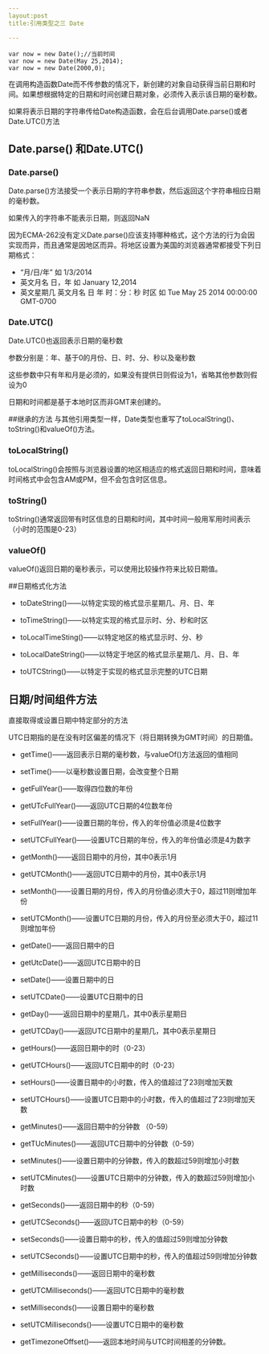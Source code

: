 ```yaml
---
layout:post
title:引用类型之三 Date

---
```

    var now = new Date();//当前时间
    var now = new Date(May 25,2014);
    var now = new Date(2000,0);
    
在调用构造函数Date而不传参数的情况下，新创建的对象自动获得当前日期和时间。如果想根据特定的日期和时间创建日期对象，必须传入表示该日期的毫秒数。

如果将表示日期的字符串传给Date构造函数，会在后台调用Date.parse()或者Date.UTC()方法

## Date.parse() 和Date.UTC()
### Date.parse()
Date.parse()方法接受一个表示日期的字符串参数，然后返回这个字符串相应日期的毫秒数。

如果传入的字符串不能表示日期，则返回NaN

因为ECMA-262没有定义Date.parse()应该支持哪种格式，这个方法的行为会因实现而异，而且通常是因地区而异。将地区设置为美国的浏览器通常都接受下列日期格式：

* “月/日/年” 如 1/3/2014
* 英文月名 日，年 如 January 12,2014
* 英文星期几 英文月名 日 年 时：分：秒 时区 如 Tue May 25 2014 00:00:00 GMT-0700

### Date.UTC()

Date.UTC()也返回表示日期的毫秒数

参数分别是：年、基于0的月份、日、时、分、秒以及毫秒数

这些参数中只有年和月是必须的，如果没有提供日则假设为1，省略其他参数则假设为0

日期和时间都是基于本地时区而非GMT来创建的。

##继承的方法
与其他引用类型一样，Date类型也重写了toLocalString()、toString()和valueOf()方法。
### toLocalString()
toLocalString()会按照与浏览器设置的地区相适应的格式返回日期和时间，意味着时间格式中会包含AM或PM，但不会包含时区信息。
### toString()
toString()通常返回带有时区信息的日期和时间，其中时间一般用军用时间表示（小时的范围是0-23）
### valueOf()
valueOf()返回日期的毫秒表示，可以使用比较操作符来比较日期值。

##日期格式化方法

* toDateString()——以特定实现的格式显示星期几、月、日、年

* toTimeString()——以特定实现的格式显示时、分、秒和时区

* toLocalTimeSting()——以特定地区的格式显示时、分、秒

* toLocalDateString()——以特定于地区的格式显示星期几、月、日、年

* toUTCString()——以特定于实现的格式显示完整的UTC日期

## 日期/时间组件方法
直接取得或设置日期中特定部分的方法

UTC日期指的是在没有时区偏差的情况下（将日期转换为GMT时间）的日期值。

* getTime()——返回表示日期的毫秒数，与valueOf()方法返回的值相同

* setTime()——以毫秒数设置日期，会改变整个日期

* getFullYear()——取得四位数的年份

* getUTcFullYear()——返回UTC日期的4位数年份

* setFullYear()——设置日期的年份，传入的年份值必须是4位数字

* setUTCFullYear()——设置UTC日期的年份，传入的年份值必须是4为数字

* getMonth()——返回日期中的月份，其中0表示1月

* getUTCMonth()——返回UTC日期中的月份，其中0表示1月

* setMonth()——设置日期的月份，传入的月份值必须大于0，超过11则增加年份

* setUTCMonth()——设置UTC日期的月份，传入的月份至必须大于0，超过11则增加年份

* getDate()——返回日期中的日

* getUtcDate()——返回UTC日期中的日

* setDate()——设置日期中的日

* setUTCDate()——设置UTC日期中的日

* getDay()——返回日期中的星期几，其中0表示星期日

* getUTCDay()——返回UTC日期中的星期几，其中0表示星期日

* getHours()——返回日期中的时（0-23）

* getUTCHours()——返回UTC日期中的时（0-23）

* setHours()——设置日期中的小时数，传入的值超过了23则增加天数

* setUTCHours()——设置UTC日期中的小时数，传入的值超过了23则增加天数

* getMinutes()——返回日期中的分钟数 （0-59）

* getTUcMinutes()——返回UTC日期中的分钟数（0-59）

* setMinutes()——设置日期中的分钟数，传入的数超过59则增加小时数

* setUTCMinutes()——设置UTC日期中的分钟数，传入的数超过59则增加小时数

* getSeconds()——返回日期中的秒（0-59）

* getUTCSeconds()——返回UTC日期中的秒（0-59）

* setSeconds()——设置日期中的秒，传入的值超过59则增加分钟数

* setUTCSeconds()——设置UTC日期中的秒，传入的值超过59则增加分钟数

* getMilliseconds()——返回日期中的毫秒数

* getUTCMilliseconds()——返回UTC日期中的毫秒数

* setMilliseconds()——设置日期中的毫秒数

* setUTCMilliseconds()——设置UTC日期中的毫秒数

* getTimezoneOffset()——返回本地时间与UTC时间相差的分钟数。